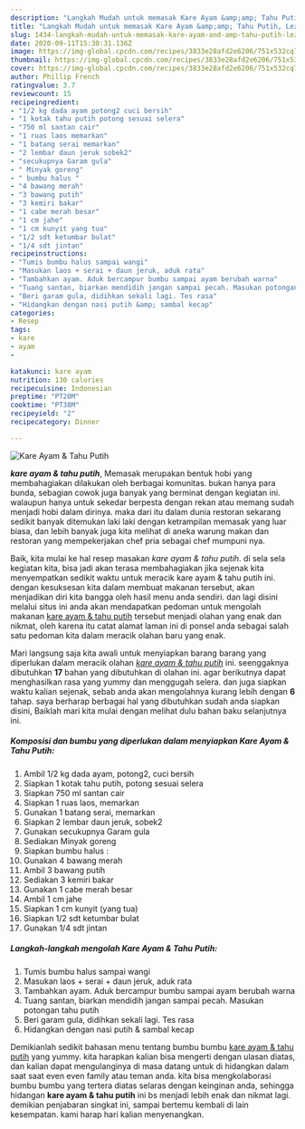 ```yaml
---
description: "Langkah Mudah untuk memasak Kare Ayam &amp;amp; Tahu Putih, Lezat Sekali"
title: "Langkah Mudah untuk memasak Kare Ayam &amp;amp; Tahu Putih, Lezat Sekali"
slug: 1434-langkah-mudah-untuk-memasak-kare-ayam-and-amp-tahu-putih-lezat-sekali
date: 2020-09-11T15:30:31.136Z
image: https://img-global.cpcdn.com/recipes/3833e28afd2e6206/751x532cq70/kare-ayam-tahu-putih-foto-resep-utama.jpg
thumbnail: https://img-global.cpcdn.com/recipes/3833e28afd2e6206/751x532cq70/kare-ayam-tahu-putih-foto-resep-utama.jpg
cover: https://img-global.cpcdn.com/recipes/3833e28afd2e6206/751x532cq70/kare-ayam-tahu-putih-foto-resep-utama.jpg
author: Phillip French
ratingvalue: 3.7
reviewcount: 15
recipeingredient:
- "1/2 kg dada ayam potong2 cuci bersih"
- "1 kotak tahu putih potong sesuai selera"
- "750 ml santan cair"
- "1 ruas laos memarkan"
- "1 batang serai memarkan"
- "2 lembar daun jeruk sobek2"
- "secukupnya Garam gula"
- " Minyak goreng"
- " bumbu halus "
- "4 bawang merah"
- "3 bawang putih"
- "3 kemiri bakar"
- "1 cabe merah besar"
- "1 cm jahe"
- "1 cm kunyit yang tua"
- "1/2 sdt ketumbar bulat"
- "1/4 sdt jintan"
recipeinstructions:
- "Tumis bumbu halus sampai wangi"
- "Masukan laos + serai + daun jeruk, aduk rata"
- "Tambahkan ayam. Aduk bercampur bumbu sampai ayam berubah warna"
- "Tuang santan, biarkan mendidih jangan sampai pecah. Masukan potongan tahu putih"
- "Beri garam gula, didihkan sekali lagi. Tes rasa"
- "Hidangkan dengan nasi putih &amp; sambal kecap"
categories:
- Resep
tags:
- kare
- ayam
- 

katakunci: kare ayam  
nutrition: 130 calories
recipecuisine: Indonesian
preptime: "PT20M"
cooktime: "PT38M"
recipeyield: "2"
recipecategory: Dinner

---
```



![Kare Ayam &amp; Tahu Putih](https://img-global.cpcdn.com/recipes/3833e28afd2e6206/751x532cq70/kare-ayam-tahu-putih-foto-resep-utama.jpg)

<b><i>kare ayam &amp; tahu putih</i></b>, Memasak merupakan bentuk hobi yang membahagiakan dilakukan oleh berbagai komunitas. bukan hanya para bunda, sebagian cowok juga banyak yang berminat dengan kegiatan ini. walaupun hanya untuk sekedar berpesta dengan rekan atau memang sudah menjadi hobi dalam dirinya. maka dari itu dalam dunia restoran sekarang sedikit banyak ditemukan laki laki dengan ketrampilan memasak yang luar biasa, dan lebih banyak juga kita melihat di aneka warung makan dan restoran yang mempekerjakan chef pria sebagai chef mumpuni nya.



Baik, kita mulai ke hal resep masakan <i>kare ayam &amp; tahu putih</i>. di sela sela kegiatan kita, bisa jadi akan terasa membahagiakan jika sejenak kita menyempatkan sedikit waktu untuk meracik kare ayam &amp; tahu putih ini. dengan kesuksesan kita dalam membuat makanan tersebut, akan menjadikan diri kita bangga oleh hasil menu anda sendiri. dan lagi disini melalui situs ini anda akan mendapatkan pedoman untuk mengolah makanan <u>kare ayam &amp; tahu putih</u> tersebut menjadi olahan yang enak dan nikmat, oleh karena itu catat alamat laman ini di ponsel anda sebagai salah satu pedoman kita dalam meracik olahan baru yang enak.


Mari langsung saja kita awali untuk menyiapkan barang barang yang diperlukan dalam meracik olahan <u><i>kare ayam &amp; tahu putih</i></u> ini. seenggaknya dibutuhkan <b>17</b> bahan yang dibutuhkan di olahan ini. agar berikutnya dapat menghasilkan rasa yang yummy dan menggugah selera. dan juga siapkan waktu kalian sejenak, sebab anda akan mengolahnya kurang lebih dengan <b>6</b> tahap. saya berharap berbagai hal yang dibutuhkan sudah anda siapkan disini, Baiklah mari kita mulai dengan melihat dulu bahan baku selanjutnya ini.

<!--inarticleads1-->

##### Komposisi dan bumbu yang diperlukan dalam menyiapkan Kare Ayam &amp; Tahu Putih:

1. Ambil 1/2 kg dada ayam, potong2, cuci bersih
1. Siapkan 1 kotak tahu putih, potong sesuai selera
1. Siapkan 750 ml santan cair
1. Siapkan 1 ruas laos, memarkan
1. Gunakan 1 batang serai, memarkan
1. Siapkan 2 lembar daun jeruk, sobek2
1. Gunakan secukupnya Garam gula
1. Sediakan  Minyak goreng
1. Siapkan  bumbu halus :
1. Gunakan 4 bawang merah
1. Ambil 3 bawang putih
1. Sediakan 3 kemiri bakar
1. Gunakan 1 cabe merah besar
1. Ambil 1 cm jahe
1. Siapkan 1 cm kunyit (yang tua)
1. Siapkan 1/2 sdt ketumbar bulat
1. Gunakan 1/4 sdt jintan




<!--inarticleads2-->

##### Langkah-langkah mengolah Kare Ayam &amp; Tahu Putih:

1. Tumis bumbu halus sampai wangi
1. Masukan laos + serai + daun jeruk, aduk rata
1. Tambahkan ayam. Aduk bercampur bumbu sampai ayam berubah warna
1. Tuang santan, biarkan mendidih jangan sampai pecah. Masukan potongan tahu putih
1. Beri garam gula, didihkan sekali lagi. Tes rasa
1. Hidangkan dengan nasi putih &amp; sambal kecap




Demikianlah sedikit bahasan menu tentang bumbu bumbu <u>kare ayam &amp; tahu putih</u> yang yummy. kita harapkan kalian bisa mengerti dengan ulasan diatas, dan kalian dapat mengulanginya di masa datang untuk di hidangkan dalam saat saat even even family atau teman anda. kita bisa mengkolaborasi bumbu bumbu yang tertera diatas selaras dengan keinginan anda, sehingga hidangan <b>kare ayam &amp; tahu putih</b> ini bs menjadi lebih enak dan nikmat lagi. demikian penjabaran singkat ini, sampai bertemu kembali di lain kesempatan. kami harap hari kalian menyenangkan.
